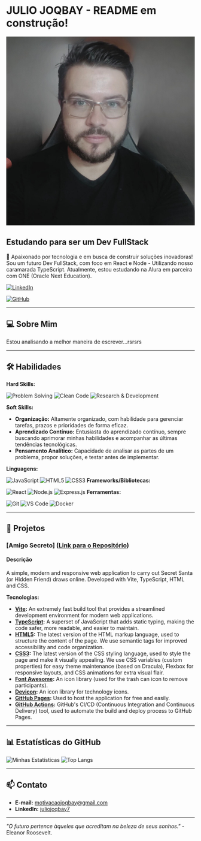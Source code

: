 # JULIO JOQBAY - README em construção!

![Sua Foto](/public/julio-perfil.png)

## Estudando para ser um Dev FullStack

🚀 Apaixonado por tecnologia e em busca de construir soluções inovadoras! Sou um futuro Dev FullStack, com foco em React e Node - Utilizando nosso caramarada TypeScript. Atualmente, estou estudando na Alura em parceira com ONE (Oracle Next Education).

[![LinkedIn](https://img.shields.io/badge/LinkedIn-0077B5?style=for-the-badge&logo=linkedin&logoColor=white)](https://linkedin.com)

[![GitHub](https://img.shields.io/badge/GitHub-100000?style=for-the-badge&logo=github&logoColor=white)](https://github.com/juliojoqbay7)

---

## 💻 Sobre Mim

Estou analisando a melhor maneira de escrever...rsrsrs

---

## 🛠️ Habilidades

**Hard Skills:**

![Problem Solving](https://img.shields.io/badge/-Problem_Solving-blue?style=flat-square)
![Clean Code](https://img.shields.io/badge/-Clean_Code-brightgreen?style=flat-square)
![Research & Development](https://img.shields.io/badge/-R%26D-orange?style=flat-square)

**Soft Skills:**

* **Organização:** Altamente organizado, com habilidade para gerenciar tarefas, prazos e prioridades de forma eficaz.
* **Aprendizado Contínuo:** Entusiasta do aprendizado contínuo, sempre buscando aprimorar minhas habilidades e acompanhar as últimas tendências tecnológicas.
* **Pensamento Analítico:** Capacidade de analisar as partes de um problema, propor soluções, e testar antes de implementar.

**Linguagens:**

![JavaScript](https://img.shields.io/badge/JavaScript-F7DF1E?style=for-the-badge&logo=javascript&logoColor=black)
![HTML5](https://img.shields.io/badge/HTML5-E34F26?style=for-the-badge&logo=html5&logoColor=white)
![CSS3](https://img.shields.io/badge/CSS3-1572B6?style=for-the-badge&logo=css3&logoColor=white)
**Frameworks/Bibliotecas:**

![React](https://img.shields.io/badge/React-20232A?style=for-the-badge&logo=react&logoColor=61DAFB)
![Node.js](https://img.shields.io/badge/Node.js-43853D?style=for-the-badge&logo=node.js&logoColor=white)
![Express.js](https://img.shields.io/badge/Express.js-000000?style=for-the-badge&logo=express&logoColor=white)
**Ferramentas:**

![Git](https://img.shields.io/badge/Git-F05032?style=for-the-badge&logo=git&logoColor=white)
![VS Code](https://img.shields.io/badge/VS_Code-007ACC?style=for-the-badge&logo=visual-studio-code&logoColor=white)
![Docker](https://img.shields.io/badge/Docker-2496ED?style=for-the-badge&logo=docker&logoColor=white)

---

## 🚀 Projetos

### [Amigo Secreto] ([Link para o Repositório](https://github.com/juliojoqbay7/secret-friend))

#### Descrição

A simple, modern and responsive web application to carry out Secret Santa (or Hidden Friend) draws online. Developed with Vite, TypeScript, HTML and CSS.

**Tecnologias:**

* **[Vite](https://vitejs.dev/):** An extremely fast build tool that provides a streamlined development environment for modern web applications.
* **[TypeScript](https://www.typescriptlang.org/):** A superset of JavaScript that adds static typing, making the code safer, more readable, and easier to maintain.
* **[HTML5](https://developer.mozilla.org/en-US/docs/Web/Guide/HTML/HTML5):** The latest version of the HTML markup language, used to structure the content of the page. We use semantic tags for improved accessibility and code organization.
* **[CSS3](https://developer.mozilla.org/en-US/docs/Web/CSS):** The latest version of the CSS styling language, used to style the page and make it visually appealing. We use CSS variables (custom properties) for easy theme maintenance (based on Dracula), Flexbox for responsive layouts, and CSS animations for extra visual flair.
* **[Font Awesome](https://fontawesome.com/):** An icon library (used for the trash can icon to remove participants).
* **[Devicon](https://devicon.dev/):**  An icon library for technology icons.
* **[GitHub Pages](https://pages.github.com/):** Used to host the application for free and easily.
* **[GitHub Actions](https://github.com/features/actions):** GitHub's CI/CD (Continuous Integration and Continuous Delivery) tool, used to automate the build and deploy process to GitHub Pages.

---

## 📊 Estatísticas do GitHub

![Minhas Estatísticas](https://github-readme-stats.vercel.app/api?username=juliojoqbay7&show_icons=true&theme=radical&locale=pt-br)
![Top Langs](https://github-readme-stats.vercel.app/api/top-langs/?username=juliojoqbay7&layout=compact&theme=radical&locale=pt-br)

---

## 📫 Contato

* **E-mail:** [motivacaojoqbay@gmail.com](mailto:motivacaojoqbay@gmail.com)
* **LinkedIn:** [juliojoqbay7](https://linkedin.com)

---

_"O futuro pertence àqueles que acreditam na beleza de seus sonhos."_ - Eleanor Roosevelt.
